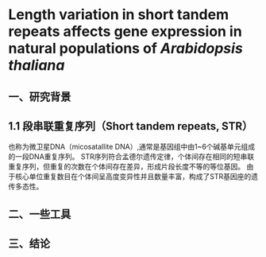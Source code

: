 # Length variation in short tandem repeats affects gene expression in natural populations of *Arabidopsis thaliana*
## 一、研究背景
## 1.1 段串联重复序列（Short tandem repeats, STR）
也称为微卫星DNA（micosatallite DNA）,通常是基因组中由1~6个碱基单元组成的一段DNA重复序列。
STR序列符合孟德尔遗传定律，个体间存在相同的短串联重复序列，但重复的次数在个体间存在差异，形成片段长度不等的等位基因。
由于核心单位重复数目在个体间呈高度变异性并且数量丰富，构成了STR基因座的遗传多态性。






## 二、一些工具



## 三、结论





